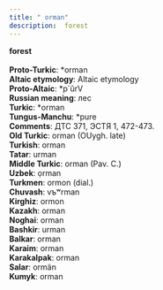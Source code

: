 ```yaml
---
title: " orman"
description:  forest
---
```

<p data-pagefind-weight="0.5">
<strong> forest</strong><br><br>
<strong>Proto-Turkic</strong>:  *orman<br>
<strong>Altaic etymology</strong>:  Altaic etymology<br>
<strong> Proto-Altaic</strong>:  *p`ŭrV<br>
<strong>Russian meaning</strong>:  лес<br>
<strong>Turkic</strong>:  *orman<br>
<strong>Tungus-Manchu</strong>:  *pure<br>
<strong>Comments</strong>:  ДТС 371, ЭСТЯ 1, 472-473.<br>
<strong>Old Turkic</strong>:  orman (OUygh. late)<br>
<strong>Turkish</strong>:  orman<br>
<strong>Tatar</strong>:  urman<br>
<strong>Middle Turkic</strong>:  orman (Pav. C.)<br>
<strong>Uzbek</strong>:  ọrman<br>
<strong>Turkmen</strong>:  ormon (dial.)<br>
<strong>Chuvash</strong>:  vъʷrman<br>
<strong>Kirghiz</strong>:  ormon<br>
<strong>Kazakh</strong>:  orman<br>
<strong>Noghai</strong>:  orman<br>
<strong>Bashkir</strong>:  urman<br>
<strong>Balkar</strong>:  orman<br>
<strong>Karaim</strong>:  orman<br>
<strong>Karakalpak</strong>:  orman<br>
<strong>Salar</strong>:  ormän<br>
<strong>Kumyk</strong>:  orman<br>

</p>
